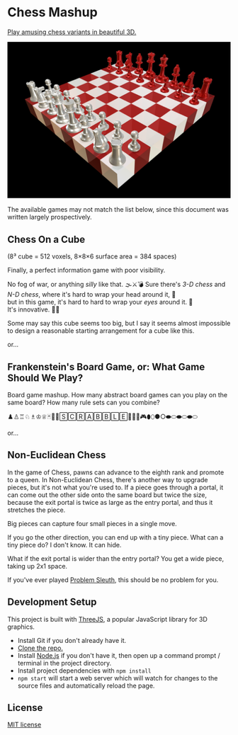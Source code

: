 
# Chess Mashup

[Play amusing chess variants in beautiful 3D.](https://1j01.github.io/chess-mashup/)

[![Screenshot of the chess game](og-screenshot.png)](https://1j01.github.io/chess-mashup/)

The available games may not match the list below,
since this document was written largely prospectively.

## Chess On a Cube

(8³ cube = 512 voxels, 8×8×6 surface area = 384 spaces)

Finally, a perfect information game with poor visibility.

No fog of war, or anything *silly* like that. 🌫️⚔️💣
Sure there's *3-D chess* and *N-D chess*, where it's hard to wrap your head around it, 🤯  
but in this game, it's hard to hard to wrap your *eyes* around it. 👀  
It's innovative. 🍷🤔

Some may say this cube seems too big,
but I say it seems almost impossible to design a reasonable starting arrangement for a cube like this.

or...

## Frankenstein's Board Game, or: What Game Should We Play?

Board game mashup. How many abstract board games can you play on the same board?
How many rule sets can you combine?

♟️♙️♖️♘️♗️♔️♕️🃏🎲👾🅂🄲🅁🄰🄱🄱🄻🄴🎯🎱🎳🎮⬮⬯●○⬬⬭⬬⬭⬬⬭

or...

## Non-Euclidean Chess

In the game of Chess, pawns can advance to the eighth rank and promote to a queen.
In Non-Euclidean Chess, there's another way to upgrade pieces, but it's not what you're used to.
If a piece goes through a portal, it can come out the other side onto the same board but twice the size,
because the exit portal is twice as large as the entry portal, and thus it stretches the piece.

Big pieces can capture four small pieces in a single move.

If you go the other direction, you can end up with a tiny piece.
What can a tiny piece do? I don't know. It can hide.

What if the exit portal is wider than the entry portal?
You get a wide piece, taking up 2x1 space.

If you've ever played [Problem Sleuth], this should be no problem for you.


## Development Setup

This project is built with [ThreeJS], a popular JavaScript library for 3D graphics.

- Install Git if you don't already have it.
- [Clone the repo.][git clone]
- Install [Node.js][] if you don't have it, then open up a command prompt / terminal in the project directory.
- Install project dependencies with `npm install`
- `npm start` will start a web server which will watch for changes to the source files and automatically reload the page.


## License

[MIT license](LICENSE.txt)


[Problem Sleuth]: https://www.homestuck.com/problem-sleuth/1
[ThreeJS]: https://threejs.org/
[Node.js]: https://nodejs.org/
[git lfs install]: https://help.github.com/en/github/managing-large-files/installing-git-large-file-storage
[git clone]: https://help.github.com/articles/cloning-a-repository/
